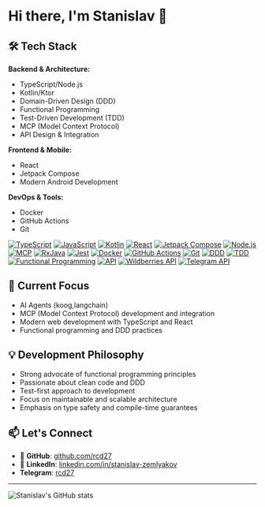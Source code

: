 # Hi there, I'm Stanislav 👋

## 🛠️ Tech Stack

**Backend & Architecture:**
- TypeScript/Node.js
- Kotlin/Ktor
- Domain-Driven Design (DDD)
- Functional Programming
- Test-Driven Development (TDD)
- MCP (Model Context Protocol)
- API Design & Integration

**Frontend & Mobile:**
- React
- Jetpack Compose
- Modern Android Development

**DevOps & Tools:**
- Docker
- GitHub Actions
- Git

[![TypeScript](https://img.shields.io/badge/TypeScript-007ACC?style=for-the-badge&logo=typescript&logoColor=white)](https://www.typescriptlang.org)
[![JavaScript](https://img.shields.io/badge/JavaScript-F7DF1E?style=for-the-badge&logo=javascript&logoColor=black)](https://developer.mozilla.org/en-US/docs/Web/JavaScript)
[![Kotlin](https://img.shields.io/badge/Kotlin-7F52FF?style=for-the-badge&logo=kotlin&logoColor=white)](https://kotlinlang.org)
[![React](https://img.shields.io/badge/React-20232A?style=for-the-badge&logo=react&logoColor=61DAFB)](https://react.dev)
[![Jetpack Compose](https://img.shields.io/badge/Jetpack%20Compose-4285F4?style=for-the-badge&logo=android&logoColor=white)](https://developer.android.com/jetpack/compose)
[![Node.js](https://img.shields.io/badge/Node.js-339933?style=for-the-badge&logo=nodedotjs&logoColor=white)](https://nodejs.org)
[![MCP](https://img.shields.io/badge/MCP-000000?style=for-the-badge&logo=openai&logoColor=white)](https://modelcontextprotocol.org)
[![RxJava](https://img.shields.io/badge/RxJava-B7178C?style=for-the-badge&logo=reactivex&logoColor=white)](https://github.com/ReactiveX/RxJava)
[![Jest](https://img.shields.io/badge/Jest-C21325?style=for-the-badge&logo=jest&logoColor=white)](https://jestjs.io)
[![Docker](https://img.shields.io/badge/Docker-2496ED?style=for-the-badge&logo=docker&logoColor=white)](https://www.docker.com)
[![GitHub Actions](https://img.shields.io/badge/GitHub%20Actions-2088FF?style=for-the-badge&logo=github-actions&logoColor=white)](https://github.com/features/actions)
[![Git](https://img.shields.io/badge/Git-F05032?style=for-the-badge&logo=git&logoColor=white)](https://git-scm.com)
[![DDD](https://img.shields.io/badge/DDD-000000?style=for-the-badge&logo=bookstack&logoColor=white)](https://domain-driven-design.org)
[![TDD](https://img.shields.io/badge/TDD-000000?style=for-the-badge&logo=testcafe&logoColor=white)](https://en.wikipedia.org/wiki/Test-driven_development)
[![Functional Programming](https://img.shields.io/badge/FP-000000?style=for-the-badge&logo=haskell&logoColor=white)](https://en.wikipedia.org/wiki/Functional_programming)
[![API](https://img.shields.io/badge/API-000000?style=for-the-badge&logo=postman&logoColor=white)](https://www.postman.com)
[![Wildberries API](https://img.shields.io/badge/Wildberries%20API-000000?style=for-the-badge&logo=wildberries&logoColor=white)](https://openapi.wildberries.ru)
[![Telegram API](https://img.shields.io/badge/Telegram%20API-26A5E4?style=for-the-badge&logo=telegram&logoColor=white)](https://core.telegram.org/api)

## 🚀 Current Focus

* AI Agents (koog,langchain)
* MCP (Model Context Protocol) development and integration
* Modern web development with TypeScript and React
* Functional programming and DDD practices

## 💡 Development Philosophy

* Strong advocate of functional programming principles
* Passionate about clean code and DDD
* Test-first approach to development
* Focus on maintainable and scalable architecture
* Emphasis on type safety and compile-time guarantees

## 📫 Let's Connect

* 🐙 **GitHub**: [github.com/rcd27](https://github.com/rcd27)
* 🤝 **LinkedIn**: [linkedin.com/in/stanislav-zemlyakov](https://www.linkedin.com/in/stanislav-zemlyakov/)
* **Telegram**: [rcd27](https://www.t.me/rcd27)

---

![Stanislav's GitHub stats](https://github-readme-stats.vercel.app/api?username=rcd27&show_icons=true&theme=radical)
